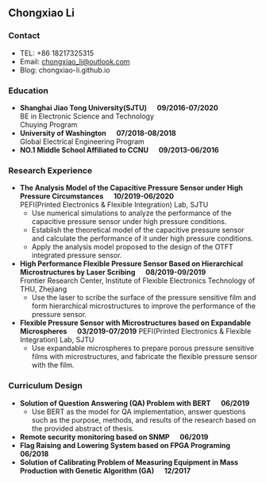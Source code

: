 ## Chongxiao Li

### Contact
- TEL: +86 18217325315  
- Email: chongxiao_li@outlook.com  
- Blog: chongxiao-li.github.io  

### Education
- **Shanghai Jiao Tong University(SJTU) &emsp; 09/2016-07/2020**  
BE in Electronic Science and Technology  
Chuying Program  
- **University of Washington &emsp; 07/2018-08/2018**  
Global Electrical Engineering Program
- **NO.1 Middle School Affiliated to CCNU &emsp; 09/2013-06/2016**

### Research Experience
- **The Analysis Model of the Capacitive Pressure Sensor under High Pressure Circumstances &emsp; 10/2019-06/2020**  
PEFI(Printed Electronics & Flexible Integration) Lab, SJTU
    - Use numerical simulations to analyze the performance of the capacitive pressure sensor under high pressure conditions.
    - Establish the theoretical model of the capacitive pressure sensor and calculate the performance of it under high pressure conditions.
    - Apply the analysis model proposed to the design of the OTFT integrated pressure sensor.
- **High Performance Flexible Pressure Sensor Based on Hierarchical Microstructures by Laser Scribing &emsp; 08/2019-09/2019**  
Frontier Research Center, Institute of Flexible Electronics Technology of THU, Zhejiang
    - Use the laser to scribe the surface of the pressure sensitive film and form hierarchical microstructures to improve the performance of the pressure sensor.
- **Flexible Pressure Sensor with Microstructures based on Expandable Microspheres &emsp; 03/2019-07/2019**
PEFI(Printed Electronics & Flexible Integration) Lab, SJTU  
    - Use expandable microspheres to prepare porous pressure sensitive films with microstructures, and fabricate the flexible pressure sensor with the film.

### Curriculum Design
- **Solution of Question Answering (QA) Problem with BERT &emsp; 06/2019**
    - Use BERT as the model for QA implementation, answer questions such as the purpose, methods, and results of the research based on the provided abstract of thesis.
- **Remote security monitoring based on SNMP &emsp; 06/2019**
- **Flag Raising and Lowering System based on FPGA Programing &emsp; 06/2018**
- **Solution of Calibrating Problem of Measuring Equipment in Mass Production with Genetic Algorithm (GA) &emsp; 12/2017**
